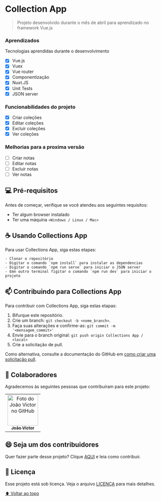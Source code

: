 # Collection App

> Projeto desenvolvido durante o mês de abril para aprendizado no framework Vue.js

### Aprendizados

Tecnologias aprendidas durante o desenvolvimento

- [x] Vue.js
- [x] Vuex
- [x] Vue router
- [x] Componentização
- [x] Nuxt.JS
- [x] Unit Tests
- [x] JSON server

### Funcionabilidades do projeto

- [x] Criar coleções
- [x] Editar coleções
- [x] Excluir coleções
- [x] Ver coleções

### Melhorias para a proxima versão

- [ ] Criar notas
- [ ] Editar notas
- [ ] Excluir notas
- [ ] Ver notas

## 💻 Pré-requisitos

Antes de começar, verifique se você atendeu aos seguintes requisitos:

* Ter algum browser instalado
* Ter uma máquina `<Windows / Linux / Mac>`

## ☕ Usando Collections App

Para usar Collections App, siga estas etapas:

```
- Clonar o repositório
- Digitar o comando `npm install` para instalar as dependencias
- Digitar o comando `npm run serve` para iniciar o JSON server
- Emn outro terminal figitar o comando `npm run dev` para iniciar o projeto

```
## 📫 Contribuindo para Collections App
<!---Se o seu README for longo ou se você tiver algum processo ou etapas específicas que deseja que os contribuidores sigam, considere a criação de um arquivo CONTRIBUTING.md separado--->
Para contribuir com Collections App, siga estas etapas:

1. Bifurque este repositório.
2. Crie um branch: `git checkout -b <nome_branch>`.
3. Faça suas alterações e confirme-as: `git commit -m '<mensagem_commit>'`
4. Envie para o branch original: `git push origin Collections App / <local>`
5. Crie a solicitação de pull.

Como alternativa, consulte a documentação do GitHub em [como criar uma solicitação pull](https://help.github.com/en/github/collaborating-with-issues-and-pull-requests/creating-a-pull-request).

## 🤝 Colaboradores

Agradecemos às seguintes pessoas que contribuíram para este projeto:

<table>
  <tr>
    <td align="center">
      <a href="#">
        <img src="https://avatars2.githubusercontent.com/u/60666522?s=400&u=9e80b1316a08ea2412d2ed74d9755d09938eba63&v=4" width="100px;" alt="Foto do João Victor no GitHub"/><br>
        <sub>
          <b>João Victor</b>
        </sub>
      </a>
    </td>
  </tr>
</table>


## 😄 Seja um dos contribuidores<br>

Quer fazer parte desse projeto? Clique [AQUI](CONTRIBUTING.md) e leia como contribuir.

## 📝 Licença

Esse projeto está sob licença. Veja o arquivo [LICENÇA](LICENSE.md) para mais detalhes.

[⬆ Voltar ao topo](#nome-do-projeto)<br>
